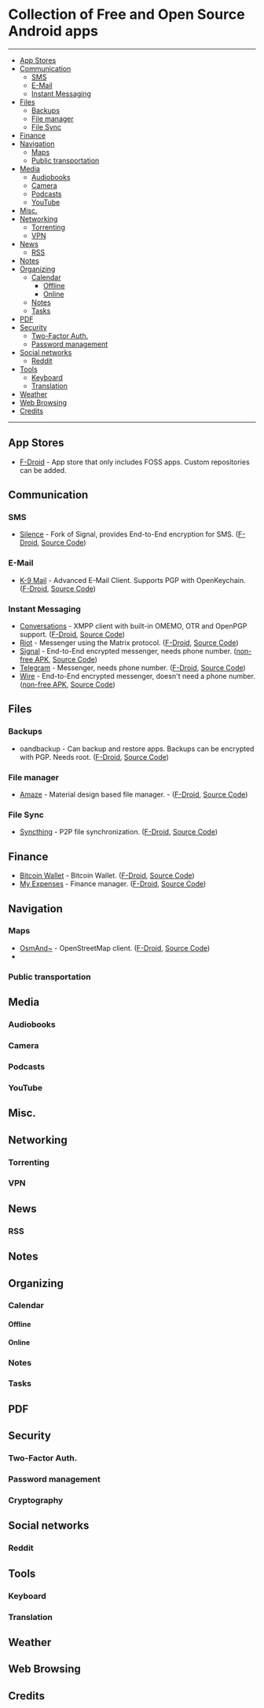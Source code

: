 # Collection of Free and Open Source Android apps

---
  - [App Stores](#appstore)
  - [Communication](#comm)
    - [SMS](#sms)
    - [E-Mail](#email)
    - [Instant Messaging](#im)
  - [Files](#files)
      - [Backups](#backups)
      - [File manager](#filemanager)
      - [File Sync](#filesync)
  - [Finance](#finance)
  - [Navigation](#nav)
    - [Maps](#maps)
    - [Public transportation](#pubt)
  - [Media](#media)
    - [Audiobooks](#audiobooks)
    - [Camera](#camera)
    - [Podcasts](#pocdcast)
    - [YouTube](#yt)
  - [Misc.](#misc)
  - [Networking](#networking)
    - [Torrenting](#torrent)
    - [VPN](#vpn)
  - [News](#news)
    - [RSS](#rss)
  - [Notes](#notes)
  - [Organizing](#orga)
    - [Calendar](#cal)
      - [Offline](#offcal)
      - [Online](#oncal)
    - [Notes](#notes)
    - [Tasks](#tasks)
  - [PDF](#pdf)
  - [Security](#security)
    - [Two-Factor Auth.](#2fa)
    - [Password management](#pass)
  - [Social networks](#social)
    - [Reddit](#reddit)
  - [Tools](#tools)
    - [Keyboard](#keyboard)
    - [Translation](#translation)
  - [Weather](#weather)
  - [Web Browsing](#webbrowser)
  - [Credits](#credits)
---
## App Stores
  * [F-Droid](https://f-droid.org/) - App store that only includes FOSS apps. Custom repositories can be added.

## Communication
### SMS
  * [Silence](https://silence.im/) - Fork of Signal, provides End-to-End encryption for SMS. ([F-Droid](https://f-droid.org/packages/org.smssecure.smssecure/), [Source Code](https://github.com/SilenceIM/Silence))

### E-Mail
  * [K-9 Mail](https://k9mail.github.io/) - Advanced E-Mail Client. Supports PGP with OpenKeychain. ([F-Droid](https://f-droid.org/packages/com.fsck.k9/), [Source Code](https://github.com/k9mail/k-9))

### Instant Messaging
  * [Conversations](https://conversations.im/) - XMPP client with built-in OMEMO, OTR and OpenPGP support. ([F-Droid](https://f-droid.org/packages/eu.siacs.conversations/), [Source Code](https://github.com/siacs/Conversations))
  * [Riot](https://riot.im/) - Messenger using the Matrix protocol. ([F-Droid](https://f-droid.org/packages/im.vector.alpha/), [Source Code](https://github.com/vector-im/riot-android))
  * [Signal](https://whispersystems.org/) - End-to-End encrypted messenger, needs phone number. ([non-free APK](https://signal.org/android/apk), [Source Code](https://github.com/WhisperSystems/Signal-Android))
  * [Telegram](https://telegram.org/) - Messenger, needs phone number. ([F-Droid](https://f-droid.org/packages/org.telegram.messenger/), [Source Code](https://github.com/Telegram-FOSS-Team/Telegram-FOSS))
  * [Wire](https://wire.com/) - End-to-End encrypted messenger, doesn't need a phone number. ([non-free APK](https://wire.com/en/download/), [Source Code](https://github.com/wireapp/wire-android))

## Files
### Backups
 * oandbackup - Can backup and restore apps. Backups can be encrypted with PGP. Needs root. ([F-Droid](https://f-droid.org/packages/dk.jens.backup/), [Source Code](https://github.com/jensstein/oandbackup))

### File manager
  * [Amaze](https://plus.google.com/communities/113997576965363268101) - Material design based file manager. - ([F-Droid](https://f-droid.org/packages/com.amaze.filemanager/), [Source Code](https://github.com/arpitkh96/AmazeFileManager))

### File Sync
  * [Syncthing](https://syncthing.net/) - P2P file synchronization. ([F-Droid](https://f-droid.org/packages/com.nutomic.syncthingandroid/), [Source Code](https://github.com/syncthing/syncthing-android))

## Finance
  * [Bitcoin Wallet](https://wallet.schildbach.de/) - Bitcoin Wallet. ([F-Droid](https://f-droid.org/packages/de.schildbach.wallet/), [Source Code](https://github.com/bitcoin-wallet/bitcoin-wallet))
  * [My Expenses](http://www.myexpenses.mobi/) - Finance manager. ([F-Droid](https://f-droid.org/packages/org.totschnig.myexpenses/), [Source Code](https://github.com/mtotschnig/MyExpenses))
## Navigation
### Maps
  * [OsmAnd~](http://osmand.net/) - OpenStreetMap client. ([F-Droid](https://f-droid.org/packages/net.osmand.plus/), [Source Code](https://github.com/osmandapp/Osmand))
  *
### Public transportation
## Media
### Audiobooks
### Camera
### Podcasts
### YouTube
## Misc.
## Networking
### Torrenting
### VPN
## News
### RSS
## Notes
## Organizing
### Calendar
#### Offline
#### Online
### Notes
### Tasks
## PDF
## Security
### Two-Factor Auth.
### Password management
### Cryptography
## Social networks
### Reddit
## Tools
### Keyboard
### Translation
## Weather
## Web Browsing
## Credits
